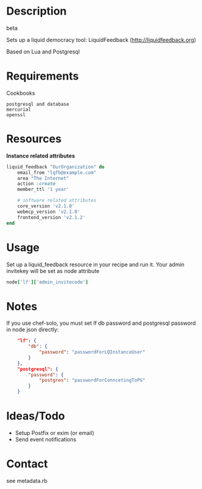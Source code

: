 # Description
beta

Sets up a liquid democracy tool: LiquidFeedback  (http://liquidfeedback.org)

Based on Lua and Postgresql

# Requirements
Cookbooks
```
postgresql and database
mercurial
openssl
```

# Resources

**Instance related attributes**
```ruby
liquid_feedback "OurOrganization" do
    email_from "lqfb@example.com"
    area "The Internet"
    action :create
    member_ttl '1 year'

    # software related attributes
    core_version 'v2.1.0'
    webmcp_version 'v2.1.0'
    frontend_version 'v2.1.2'
end
```

# Usage

Set up a liquid_feedback resource in your recipe and run it.
Your admin invitekey will be set as node attribute 

```ruby 
node['lf']['admin_invitecode']
```

# Notes

If you use chef-solo, you must set lf db password and postgresql password in
node json directly:

```json
    "lf": {
        "db": {
            "password": "passwordForLQInstanceUser"
        }
    },
    "postgresql": {
        "password": {
            "postgres": "passwordForConncetingToPG"
        }
    }
```

# Ideas/Todo
- Setup Postfix or exim (or email)
- Send event notifications

# Contact
see metadata.rb
